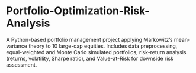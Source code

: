 # Portfolio-Optimization-Risk-Analysis
A Python-based portfolio management project applying Markowitz’s mean-variance theory to 10 large-cap equities. Includes data preprocessing, equal-weighted and Monte Carlo simulated portfolios, risk-return analysis (returns, volatility, Sharpe ratio), and Value-at-Risk for downside risk assessment.
